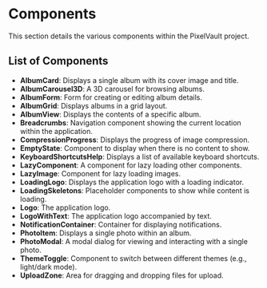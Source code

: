 # Components

This section details the various components within the PixelVault project.

## List of Components

- **AlbumCard**: Displays a single album with its cover image and title.
- **AlbumCarousel3D**: A 3D carousel for browsing albums.
- **AlbumForm**: Form for creating or editing album details.
- **AlbumGrid**: Displays albums in a grid layout.
- **AlbumView**: Displays the contents of a specific album.
- **Breadcrumbs**: Navigation component showing the current location within the application.
- **CompressionProgress**: Displays the progress of image compression.
- **EmptyState**: Component to display when there is no content to show.
- **KeyboardShortcutsHelp**: Displays a list of available keyboard shortcuts.
- **LazyComponent**: A component for lazy loading other components.
- **LazyImage**: Component for lazy loading images.
- **LoadingLogo**: Displays the application logo with a loading indicator.
- **LoadingSkeletons**: Placeholder components to show while content is loading.
- **Logo**: The application logo.
- **LogoWithText**: The application logo accompanied by text.
- **NotificationContainer**: Container for displaying notifications.
- **PhotoItem**: Displays a single photo within an album.
- **PhotoModal**: A modal dialog for viewing and interacting with a single photo.
- **ThemeToggle**: Component to switch between different themes (e.g., light/dark mode).
- **UploadZone**: Area for dragging and dropping files for upload.